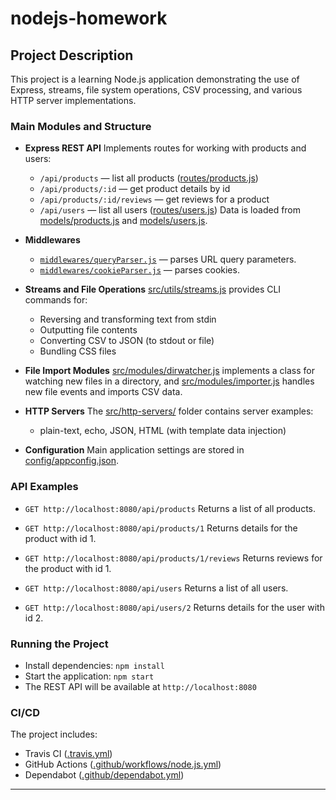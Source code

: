 # nodejs-homework
## Project Description

This project is a learning Node.js application demonstrating the use of Express, streams, file system operations, CSV processing, and various HTTP server implementations.

### Main Modules and Structure

- **Express REST API**
  Implements routes for working with products and users:
  - `/api/products` — list all products ([routes/products.js](routes/products.js))
  - `/api/products/:id` — get product details by id
  - `/api/products/:id/reviews` — get reviews for a product
  - `/api/users` — list all users ([routes/users.js](routes/users.js))
  Data is loaded from [models/products.js](models/products.js) and [models/users.js](models/users.js).

- **Middlewares**
  - [`middlewares/queryParser.js`](middlewares/queryParser.js) — parses URL query parameters.
  - [`middlewares/cookieParser.js`](middlewares/cookieParser.js) — parses cookies.

- **Streams and File Operations**
  [src/utils/streams.js](src/utils/streams.js) provides CLI commands for:
  - Reversing and transforming text from stdin
  - Outputting file contents
  - Converting CSV to JSON (to stdout or file)
  - Bundling CSS files

- **File Import Modules**
  [src/modules/dirwatcher.js](src/modules/dirwatcher.js) implements a class for watching new files in a directory, and [src/modules/importer.js](src/modules/importer.js) handles new file events and imports CSV data.

- **HTTP Servers**
  The [src/http-servers/](src/http-servers/) folder contains server examples:
  - plain-text, echo, JSON, HTML (with template data injection)

- **Configuration**
  Main application settings are stored in [config/appconfig.json](config/appconfig.json).

### API Examples

- `GET http://localhost:8080/api/products`
  Returns a list of all products.

- `GET http://localhost:8080/api/products/1`
  Returns details for the product with id 1.

- `GET http://localhost:8080/api/products/1/reviews`
  Returns reviews for the product with id 1.

- `GET http://localhost:8080/api/users`
  Returns a list of all users.

- `GET http://localhost:8080/api/users/2`
  Returns details for the user with id 2.

### Running the Project

- Install dependencies:
  `npm install`
- Start the application:
  `npm start`
- The REST API will be available at `http://localhost:8080`

### CI/CD

The project includes:
- Travis CI ([.travis.yml](.travis.yml))
- GitHub Actions ([.github/workflows/node.js.yml](.github/workflows/node.js.yml))
- Dependabot ([.github/dependabot.yml](.github/dependabot.yml))

---
